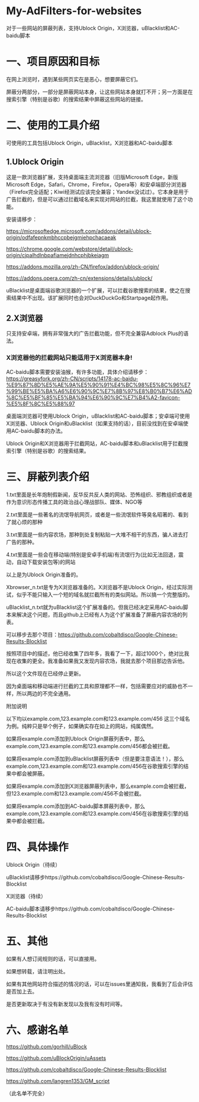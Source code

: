 # My-AdFilters-for-websites
对于一些网站的屏蔽列表，支持Ublock Origin，X浏览器，uBlacklist和AC-baidu脚本

# 一、项目原因和目标

在网上浏览时，遇到某些网页实在是恶心，想要屏蔽它们。

屏蔽分两部分，一部分是屏蔽网站本身，让这些网站本身就打不开；另一方面是在搜索引擎（特别是谷歌）的搜索结果中屏蔽这些网站的链接。

# 二、使用的工具介绍

可使用的工具包括Ublock Origin，uBlacklist，X浏览器和AC-baidu脚本

## 1.Ublock Origin

这是一款浏览器扩展，支持桌面端主流浏览器（旧版Microsoft Edge，新版Microsoft Edge，Safari，Chrome，Firefox，Opera等）和安卓端部分浏览器（Firefox完全适配；Kiwi经测试应该完全兼容；Yandex没试过）。它本身是用于广告拦截的，但是可以通过拦截域名来实现对网站的拦截，我这里就使用了这个功能。

安装请移步：

https://microsoftedge.microsoft.com/addons/detail/ublock-origin/odfafepnkmbhccpbejgmiehpchacaeak

https://chrome.google.com/webstore/detail/ublock-origin/cjpalhdlnbpafiamejdnhcphjbkeiagm

https://addons.mozilla.org/zh-CN/firefox/addon/ublock-origin/

https://addons.opera.com/zh-cn/extensions/details/ublock/

uBlacklist是桌面端谷歌浏览器的一个扩展，可以拦截谷歌搜索的结果，使之在搜索结果中不出现。该扩展同时也会对DuckDuckGo和Startpage起作用。

## 2.X浏览器
只支持安卓端，拥有非常强大的广告拦截功能，但不完全兼容Adblock Plus的语法。
### X浏览器他的拦截网站只能适用于X浏览器本身!

AC-baidu脚本需要安装油猴，有许多功能，具体介绍请移步：https://greasyfork.org/zh-CN/scripts/14178-ac-baidu-%E9%87%8D%E5%AE%9A%E5%90%91%E4%BC%98%E5%8C%96%E7%99%BE%E5%BA%A6%E6%90%9C%E7%8B%97%E8%B0%B7%E6%AD%8C%E5%BF%85%E5%BA%94%E6%90%9C%E7%B4%A2-favicon-%E5%8F%8C%E5%88%97

桌面端浏览器可使用Ublock Origin，uBlacklist和AC-baidu脚本；安卓端可使用X浏览器、Ublock Origin和uBlacklist（如果支持的话），目前没找到在安卓端使用AC-baidu脚本的办法。

Ublock Origin和X浏览器用于拦截网站，AC-baidu脚本和uBlacklist用于拦截搜索引擎（特别是谷歌）的搜索结果。

# 三、屏蔽列表介绍

1.txt里面是长年炮制假新闻，反华反共反人类的网站、恐怖组织、邪教组织或者是作为意识形态传播工具的政治战心理战部队、媒体、NGO等

2.txt里面是一些著名的流氓导航网页，或者是一些流氓软件等臭名昭著的、看到了就心烦的那种

3.txt里面是一些内容农场，那种到处复制粘贴一大堆不相干的东西，骗人进去打广告的那种。

4.txt里面是一些会在移动端(特别是安卓手机端)有流氓行为(比如无法回退，震动，自动下载安装包等)的网站

以上是为Ublock Origin准备的。

Xbrowser_n.txt是专为X浏览器准备的。X浏览器不是Ublock Origin，经过实际测试，似乎不能只输入一个短的域名就拦截所有的类似网站。所以搞一个完整版的。

uBlacklist_n.txt就为uBlacklist这个扩展准备的。但我已经决定采用AC-baidu脚本来解决这个问题，而且github上已经有人为这个扩展准备了屏蔽内容农场的列表。

可以移步去那个项目：https://github.com/cobaltdisco/Google-Chinese-Results-Blocklist

按照项目中的描述，他已经收集了四年多，我看了一下，超过1000个，绝对比我现在收集的更全。我准备如果我又发现内容农场，我就去那个项目那边告诉他。

所以这个文件现在已经停止更新。

因为桌面端和移动端进行拦截的工具和原理都不一样，包括需要应对的威胁也不一样，所以两边的不完全通用。

附加说明

以下均以example.com,123.example.com和123.example.com/456 这三个域名为例。纯粹只是举个例子，如果确实存在如上的网站，纯属偶然。

如果将example.com添加到Ublock Origin屏蔽列表中，那么example.com,123.example.com和123.example.com/456都会被拦截。

如果将example.com添加到uBlacklist屏蔽列表中（但是要注意语法！），那么example.com,123.example.com和123.example.com/456在谷歌搜索引擎的结果中都会被屏蔽。

如果将example.com添加到X浏览器屏蔽列表中，那么example.com会被拦截，但123.example.com和123.example.com/456不会被拦截。

如果将example.com添加到AC-baidu脚本屏蔽列表中，那么example.com,123.example.com和123.example.com/456在谷歌搜索引擎的结果中都会被拦截。

# 四、具体操作

Ublock Origin（待续）

uBlacklist请移步https://github.com/cobaltdisco/Google-Chinese-Results-Blocklist

X浏览器（待续）

AC-baidu脚本请移步https://github.com/cobaltdisco/Google-Chinese-Results-Blocklist

# 五、其他

如果有人想订阅规则的话，可以直接用。

如果想转载，请注明出处。

如果有其他网站符合描述的情况的话，可以在issues里通知我，我看到了后会评估是否加上去。

是否更新取决于有没有新发现以及我有没有时间等。

# 六、感谢名单

https://github.com/gorhill/uBlock

https://github.com/uBlockOrigin/uAssets

https://github.com/cobaltdisco/Google-Chinese-Results-Blocklist

https://github.com/langren1353/GM_script

（此名单不完全）
